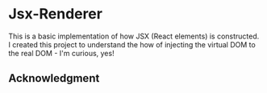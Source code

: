 # Jsx-Renderer

This is a basic implementation of how JSX (React elements) is constructed.
I created this project to understand the how of injecting the virtual DOM to the real DOM - I'm curious, yes!

## Acknowledgment
